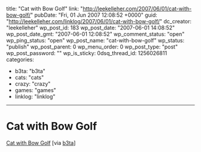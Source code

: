 title: "Cat with Bow Golf"
link: "http://leekelleher.com/2007/06/01/cat-with-bow-golf/"
pubDate: "Fri, 01 Jun 2007 12:08:52 +0000"
guid: "http://leekelleher.com/linklog/2007/06/01/cat-with-bow-golf/"
dc_creator: "leekelleher"
wp_post_id: 183
wp_post_date: "2007-06-01 14:08:52"
wp_post_date_gmt: "2007-06-01 12:08:52"
wp_comment_status: "open"
wp_ping_status: "open"
wp_post_name: "cat-with-bow-golf"
wp_status: "publish"
wp_post_parent: 0
wp_menu_order: 0
wp_post_type: "post"
wp_post_password: ""
wp_is_sticky: 0dsq_thread_id: 1256026811
categories:
  - b3ta: "b3ta"
  - cats: "cats"
  - crazy: "crazy"
  - games: "games"
  - linklog: "linklog"

---

# Cat with Bow Golf

<a href="http://ishi.blog2.fc2.com/blog-entry-211.html?new">Cat with Bow Golf</a> [via <a href="http://www.b3ta.com/newsletter/issue278/">b3ta</a>]